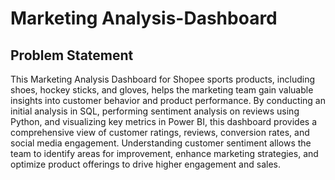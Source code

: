 # Marketing Analysis-Dashboard

## Problem Statement

This Marketing Analysis Dashboard for Shopee sports products, including shoes, hockey sticks, and gloves, helps the marketing team gain valuable insights into customer behavior and product performance. By conducting an initial analysis in SQL, performing sentiment analysis on reviews using Python, and visualizing key metrics in Power BI, this dashboard provides a comprehensive view of customer ratings, reviews, conversion rates, and social media engagement. Understanding customer sentiment allows the team to identify areas for improvement, enhance marketing strategies, and optimize product offerings to drive higher engagement and sales.
